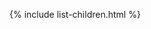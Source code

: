 [//]: # (title: Deployment)
[//]: # (caption: Deployment)
[//]: # (category: samples)
[//]: # (permalink: /samples/deployment.html)
[//]: # (children: /samples/deployment/)

{% include list-children.html %}